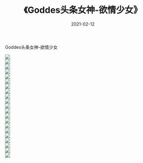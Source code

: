 ﻿---
layout: post
title:  《Goddes头条女神-欲情少女》
date:   2021-02-12
img: http://img.660000.xyz/Sharelink/网络美图/2021/Goddes头条女神-欲情少女/000.jpg
categories: [美女, 清纯, 唯美]
---

Goddes头条女神-欲情少女

  ![](http://img.660000.xyz/Sharelink/网络美图/2021/Goddes头条女神-欲情少女/001.jpg) <br> ![](http://img.660000.xyz/Sharelink/网络美图/2021/Goddes头条女神-欲情少女/002.jpg) <br> ![](http://img.660000.xyz/Sharelink/网络美图/2021/Goddes头条女神-欲情少女/003.jpg) <br> ![](http://img.660000.xyz/Sharelink/网络美图/2021/Goddes头条女神-欲情少女/004.jpg) <br> ![](http://img.660000.xyz/Sharelink/网络美图/2021/Goddes头条女神-欲情少女/005.jpg) <br> ![](http://img.660000.xyz/Sharelink/网络美图/2021/Goddes头条女神-欲情少女/006.jpg) <br> ![](http://img.660000.xyz/Sharelink/网络美图/2021/Goddes头条女神-欲情少女/007.jpg) <br> ![](http://img.660000.xyz/Sharelink/网络美图/2021/Goddes头条女神-欲情少女/008.jpg) <br> ![](http://img.660000.xyz/Sharelink/网络美图/2021/Goddes头条女神-欲情少女/009.jpg) <br> ![](http://img.660000.xyz/Sharelink/网络美图/2021/Goddes头条女神-欲情少女/010.jpg) <br> ![](http://img.660000.xyz/Sharelink/网络美图/2021/Goddes头条女神-欲情少女/011.jpg) <br> ![](http://img.660000.xyz/Sharelink/网络美图/2021/Goddes头条女神-欲情少女/012.jpg) <br> ![](http://img.660000.xyz/Sharelink/网络美图/2021/Goddes头条女神-欲情少女/013.jpg) <br> ![](http://img.660000.xyz/Sharelink/网络美图/2021/Goddes头条女神-欲情少女/014.jpg) <br> ![](http://img.660000.xyz/Sharelink/网络美图/2021/Goddes头条女神-欲情少女/015.jpg) <br> ![](http://img.660000.xyz/Sharelink/网络美图/2021/Goddes头条女神-欲情少女/016.jpg) <br> ![](http://img.660000.xyz/Sharelink/网络美图/2021/Goddes头条女神-欲情少女/017.jpg) <br> ![](http://img.660000.xyz/Sharelink/网络美图/2021/Goddes头条女神-欲情少女/018.jpg) <br> ![](http://img.660000.xyz/Sharelink/网络美图/2021/Goddes头条女神-欲情少女/019.jpg) <br> ![](http://img.660000.xyz/Sharelink/网络美图/2021/Goddes头条女神-欲情少女/020.jpg) <br> ![](http://img.660000.xyz/Sharelink/网络美图/2021/Goddes头条女神-欲情少女/021.jpg) <br>